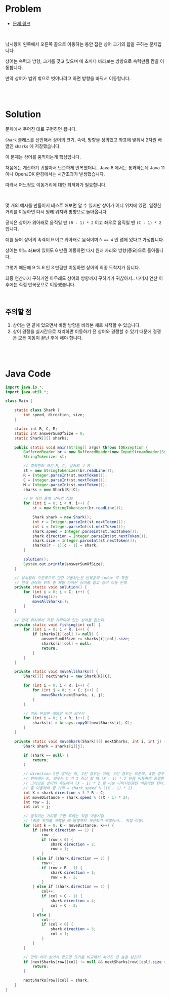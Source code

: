 # Problem

- [문제 링크](https://www.acmicpc.net/problem/17143)

<br>

낚시왕이 왼쪽에서 오른쪽 끝으로 이동하는 동안 잡은 상어 크기의 합을 구하는 문제입니다.

상어는 속력과 방향, 크기를 갖고 있으며 매 초마다 바라보는 방향으로 속력만큼 칸을 이동합니다.

만약 상어가 범위 밖으로 벗어나려고 하면 방향을 바꿔서 이동합니다.

<br><br>

# Solution

문제에서 주어진 대로 구현하면 됩니다.

`Shark` 클래스를 선언해서 상어의 크기, 속력, 방향을 정의했고 좌표에 맞춰서 2차원 배열인 `sharks` 에 저장했습니다.

이 문제는 상어를 움직이는게 핵심입니다.

처음에는 계산하기 귀찮아서 단순하게 반복했더니.. Java 8 에서는 통과하는데 Java 11 이나 OpenJDK 환경에서는 시간초과가 발생했습니다.

따라서 어느정도 이동거리에 대한 최적화가 필요합니다.

<br>

몇 개의 예시를 만들어서 테스트 해보면 알 수 있지만 상어가 어디 위치에 있던, 일정한 거리를 이동하면 다시 원래 위치와 방향으로 돌아옵니다.

공식은 상어가 위아래로 움직일 땐 `(R - 1) * 2` 이고 좌우로 움직일 땐 `(C - 1) * 2` 입니다.

예를 들어 상어의 속력이 9 이고 위아래로 움직이며 `R == 4` 인 맵에 있다고 가정합니다.

상어는 어느 좌표에 있어도 6 만큼 이동하면 다시 원래 자리와 방향(중요)으로 돌아옵니다.

그렇기 때문에 9 % 6 인 3 만큼만 이동하면 상어의 최종 도착지가 됩니다.

최종 연산까지 구하기엔 아무래도 상어의 방향까지 구하기가 귀찮아서.. 나머지 연산 이후에는 직접 반복문으로 이동했습니다.

<br>

## 주의할 점

1. 상어는 맨 끝에 있으면서 바깥 방향을 바라본 채로 시작할 수 있습니다.
2. 상어 경쟁을 실시간으로 처리하면 이동하기 전 상어와 경쟁할 수 있기 때문에 경쟁은 모든 이동이 끝난 후에 해야 합니다.

<br><br>

# Java Code

```java
import java.io.*;
import java.util.*;

class Main {

    static class Shark {
        int speed, direction, size;
    }

    static int R, C, M;
    static int answerSumOfSize = 0;
    static Shark[][] sharks;

    public static void main(String[] args) throws IOException {
        BufferedReader br = new BufferedReader(new InputStreamReader(System.in));
        StringTokenizer st;

        // 격자판의 크기 R, C, 상어의 수 M
        st = new StringTokenizer(br.readLine());
        R = Integer.parseInt(st.nextToken());
        C = Integer.parseInt(st.nextToken());
        M = Integer.parseInt(st.nextToken());
        sharks = new Shark[R][C];

        // M 개의 줄에 상어의 정보
        for (int i = 0; i < M; i++) {
            st = new StringTokenizer(br.readLine());

            Shark shark = new Shark();
            int r = Integer.parseInt(st.nextToken());
            int c = Integer.parseInt(st.nextToken());
            shark.speed = Integer.parseInt(st.nextToken());
            shark.direction = Integer.parseInt(st.nextToken());
            shark.size = Integer.parseInt(st.nextToken());
            sharks[r - 1][c - 1] = shark;
        }

        solution();
        System.out.println(answerSumOfSize);
    }

    // 낚시왕이 오른쪽으로 한칸 이동하는건 반복문의 index 로 표현
    // 현재 상어의 위치 중 제일 가까운 상어를 잡고 상어 이동 반복
    private static void solution() {
        for (int i = 0; i < C; i++) {
            fishing(i);
            moveAllSharks();
        }
    }

    // 현재 위치에서 가장 가까이에 있는 상어를 잡는다.
    private static void fishing(int col) {
        for (int i = 0; i < R; i++) {
            if (sharks[i][col] != null) {
                answerSumOfSize += sharks[i][col].size;
                sharks[i][col] = null;
                return;
            }
        }
    }

    private static void moveAllSharks() {
        Shark[][] nextSharks = new Shark[R][C];

        for (int i = 0; i < R; i++) {
            for (int j = 0; j < C; j++) {
                moveShark(nextSharks, i, j);
            }
        }

        // 이동 완료한 배열로 덮어 씌우기
        for (int i = 0; i < R; i++) {
            sharks[i] = Arrays.copyOf(nextSharks[i], C);
        }
    }

    private static void moveShark(Shark[][] nextSharks, int i, int j) {
        Shark shark = sharks[i][j];

        if (shark == null) {
            return;
        }

        // direction 1인 경우는 위, 2인 경우는 아래, 3인 경우는 오른쪽, 4인 경우는 왼쪽
        // 위아래는 R, 좌우는 C 가 X 라고 할 때 (X - 1) * 2 만큼 이동하면 동일한 위치, 방향으로 돌아온다.
        // 그러므로 상어의 속도에서 (X - 1) * 2 을 나눈 나머지만큼만 이동하면 된다.
        // 총 이동해야 할 거리 = shark.speed % ((X - 1) * 2)
        int X = shark.direction < 3 ? R : C;
        int moveDistance = shark.speed % ((X - 1) * 2);
        int row = i;
        int col = j;

        // 움직이는 거리를 구한 후에는 직접 이동시킴
        // (최종 위치를 구했을 때 방향까지 계산하기 귀찮아서.. 직접 이동)
        for (int k = 0; k < moveDistance; k++) {
            if (shark.direction == 1) {
                row--;
                if (row < 0) {
                    shark.direction = 2;
                    row = 1;
                }
            } else if (shark.direction == 2) {
                row++;
                if (row > R - 1) {
                    shark.direction = 1;
                    row = R - 2;
                }
            } else if (shark.direction == 3) {
                col++;
                if (col > C - 1) {
                    shark.direction = 4;
                    col = C - 2;
                }
            } else {
                col--;
                if (col < 0) {
                    shark.direction = 3;
                    col = 1;
                }
            }
        }

        // 만약 이미 상어가 있으면 크기를 비교해서 사이즈 큰 놈을 남긴다
        if (nextSharks[row][col] != null && nextSharks[row][col].size > shark.size) {
            return;
        }

        nextSharks[row][col] = shark;
    }
}
```
